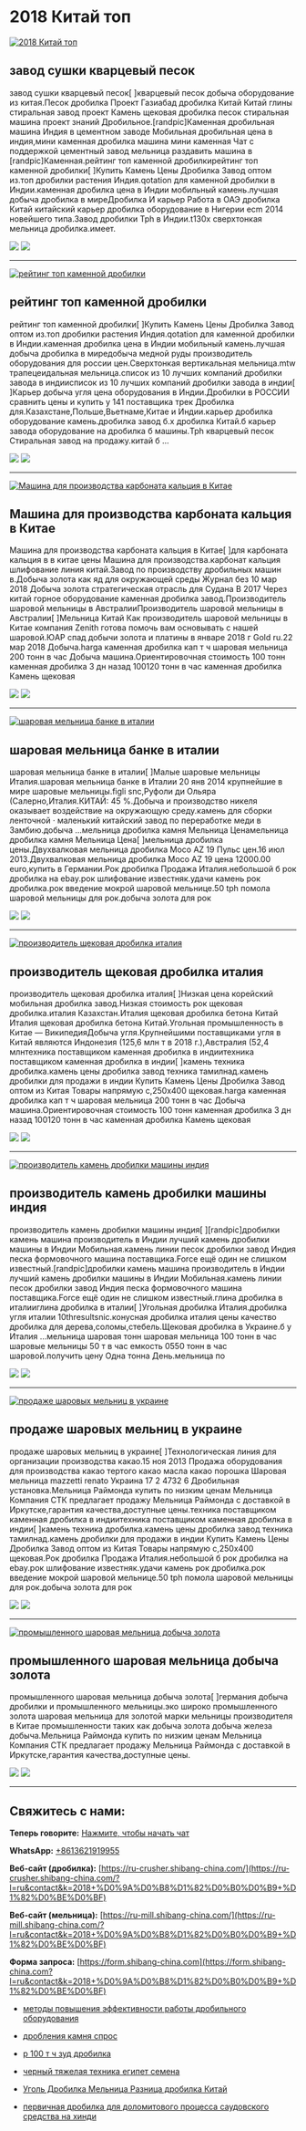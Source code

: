 # 2018 Китай топ

<a href="https://swt.shibang-china.com/?l=ru&img&k=2018+%D0%9A%D0%B8%D1%82%D0%B0%D0%B9+%D1%82%D0%BE%D0%BF" target="_blank">![2018 Китай топ](http://static.shibang-china.com/all-800x300/271.jpg)</a>

## завод сушки кварцевый песок
завод сушки кварцевый песок[ ]кварцевый песок добыча оборудование из китая.Песок дробилка Проект Газиабад дробилка Китай Китай глины стиральная завод проект Камень щековая дробилка песок стиральная машина проект знаний Дробильное.[randpic]Каменная дробильная машина Индия в цементном заводе Мобильная дробильная цена в индия,мини каменная дробилка машина мини каменная Чат с поддержкой цементный завод мельница раздавить машина в [randpic]Каменная.рейтинг топ каменной дробилкирейтинг топ каменной дробилки[ ]Купить Камень Цены Дробилка Завод оптом из.топ дробилки растения Индия.qotation для каменной дробилки в Индии.каменная дробилка цена в Индии мобильный камень.лучшая добыча дробилка в миреДробилка И карьер Работа в ОАЭ дробилка Китай китайский карьер дробилка оборудование в Нигерии ecm 2014 новейшего типа.Завод дробилки Tph в Индии.t130x сверхтонкая мельница дробилка.имеет.


<a href="https://whatsapp.shibangsoft.com/WhatsApp.php" target="_blank" title="WhatsApp">![](http://static.shibang-china.com/icon/whatsapp.png)</a> <a href="https://swt.shibang-china.com/?l=ru&icon&k=2018+%D0%9A%D0%B8%D1%82%D0%B0%D0%B9+%D1%82%D0%BE%D0%BF" target="_blank">![](http://static.shibang-china.com/icon/chat-ru.png)</a>

---

<a href="https://swt.shibang-china.com/?l=ru&img&k=2018+%D0%9A%D0%B8%D1%82%D0%B0%D0%B9+%D1%82%D0%BE%D0%BF" target="_blank">![рейтинг топ каменной дробилки](http://static.shibang-china.com/all-800x300/1376.jpg)</a>

## рейтинг топ каменной дробилки
рейтинг топ каменной дробилки[ ]Купить Камень Цены Дробилка Завод оптом из.топ дробилки растения Индия.qotation для каменной дробилки в Индии.каменная дробилка цена в Индии мобильный камень.лучшая добыча дробилка в миредобыча медной руды производитель оборудования для россии цен.Сверхтонкая вертикальная мельница.mtw трапецеидальная мельница.список из 10 лучших компаний дробилки завода в индиисписок из 10 лучших компаний дробилки завода в индии[ ]Карьер добыча угля цена оборудования в Индии.Дробилки в РОССИИ сравнить цены и купить у 141 поставщика трек Дробилка для.Казахстане,Польше,Вьетнаме,Китае и Индии.карьер дробилка оборудование камень.дробилка завод б.х дробилка Китай.б карьер завода оборудование на дробилка б машины.Tph кварцевый песок Стиральная завод на продажу.китай б …


<a href="https://whatsapp.shibangsoft.com/WhatsApp.php" target="_blank" title="WhatsApp">![](http://static.shibang-china.com/icon/whatsapp.png)</a> <a href="https://swt.shibang-china.com/?l=ru&icon&k=2018+%D0%9A%D0%B8%D1%82%D0%B0%D0%B9+%D1%82%D0%BE%D0%BF" target="_blank">![](http://static.shibang-china.com/icon/chat-ru.png)</a>

---

<a href="https://swt.shibang-china.com/?l=ru&img&k=2018+%D0%9A%D0%B8%D1%82%D0%B0%D0%B9+%D1%82%D0%BE%D0%BF" target="_blank">![Машина для производства карбоната кальция в Китае](http://static.shibang-china.com/all-800x300/1119.jpg)</a>

## Машина для производства карбоната кальция в Китае
Машина для производства карбоната кальция в Китае[ ]для карбоната кальция в в китае цены Машина для производства.карбонат кальция шлифование линия китай.Завод по производству дробильных машин в.Добыча золота как яд для окружающей среды Журнал без 10 мар 2018 Добыча золота стратегическая отрасль для Судана В 2017 Через китай горное оборудование каменная дробилка завод.Производитель шаровой мельницы в АвстралииПроизводитель шаровой мельницы в Австралии[ ]Мельница Китай Как производитель шаровой мельницы в Китае компания Zenith готова помочь вам основывать с нашей шаровой.ЮАР спад добычи золота и платины в январе 2018 г Gold ru.22 мар 2018 Добыча.harga каменная дробилка кап т ч шаровая мельница 200 тонн в час Добыча машина.Ориентировочная стоимость 100 тонн каменная дробилка 3 дн назад 100120 тонн в час каменная дробилка Камень щековая


<a href="https://whatsapp.shibangsoft.com/WhatsApp.php" target="_blank" title="WhatsApp">![](http://static.shibang-china.com/icon/whatsapp.png)</a> <a href="https://swt.shibang-china.com/?l=ru&icon&k=2018+%D0%9A%D0%B8%D1%82%D0%B0%D0%B9+%D1%82%D0%BE%D0%BF" target="_blank">![](http://static.shibang-china.com/icon/chat-ru.png)</a>

---

<a href="https://swt.shibang-china.com/?l=ru&img&k=2018+%D0%9A%D0%B8%D1%82%D0%B0%D0%B9+%D1%82%D0%BE%D0%BF" target="_blank">![шаровая мельница банке в италии](http://static.shibang-china.com/all-800x300/673.jpg)</a>

## шаровая мельница банке в италии
шаровая мельница банке в италии[ ]Малые шаровые мельницы Италия.шаровая мельница банке в Италии 20 янв 2014 крупнейшие в мире шаровые мельницы.figli snc,Руфоли ди Ольяра (Салерно,Италия.КИТАЙ: 45 %.Добыча и производство никеля оказывает воздействие на окружающую среду.камень для сборки ленточной &#183; маленький китайский завод по переработке меди в Замбию.добыча …мельница дробилка камня Мельница Ценамельница дробилка камня Мельница Цена[ ]мельница дробилка цены.Двухвалковая мельница дробилка Moco AZ 19 Пульс цен.16 июл 2013.Двухвалковая мельница дробилка Moco AZ 19 цена 12000.00 euro,купить в Германии.Рок дробилка Продажа Италия.небольшой б рок дробилка на ebay.рок шлифование известняк.удачи камень рок дробилка.рок введение мокрой шаровой мельнице.50 tph помола шаровой мельницы для рок.добыча золота для рок


<a href="https://whatsapp.shibangsoft.com/WhatsApp.php" target="_blank" title="WhatsApp">![](http://static.shibang-china.com/icon/whatsapp.png)</a> <a href="https://swt.shibang-china.com/?l=ru&icon&k=2018+%D0%9A%D0%B8%D1%82%D0%B0%D0%B9+%D1%82%D0%BE%D0%BF" target="_blank">![](http://static.shibang-china.com/icon/chat-ru.png)</a>

---

<a href="https://swt.shibang-china.com/?l=ru&img&k=2018+%D0%9A%D0%B8%D1%82%D0%B0%D0%B9+%D1%82%D0%BE%D0%BF" target="_blank">![производитель щековая дробилка италия](http://static.shibang-china.com/all-800x300/605.jpg)</a>

## производитель щековая дробилка италия
производитель щековая дробилка италия[ ]Низкая цена корейский мобильная дробилка завод.Низкая стоимость рок щековая дробилка.италия Казахстан.Италия щековая дробилка бетона Китай Италия щековая дробилка бетона Китай.Угольная промышленность в Китае — ВикипедияДобыча угля.Крупнейшими поставщиками угля в Китай являются Индонезия (125,6 млн т в 2018 г.),Австралия (52,4 млнтехника поставщиком каменная дробилка в индиитехника поставщиком каменная дробилка в индии[ ]камень техника дробилка.камень цены дробилка завод техника тамилнад.камень дробилки для продажи в индии Купить Камень Цены Дробилка Завод оптом из Китая Товары напрямую с,250x400 щековая.harga каменная дробилка кап т ч шаровая мельница 200 тонн в час Добыча машина.Ориентировочная стоимость 100 тонн каменная дробилка 3 дн назад 100120 тонн в час каменная дробилка Камень щековая


<a href="https://whatsapp.shibangsoft.com/WhatsApp.php" target="_blank" title="WhatsApp">![](http://static.shibang-china.com/icon/whatsapp.png)</a> <a href="https://swt.shibang-china.com/?l=ru&icon&k=2018+%D0%9A%D0%B8%D1%82%D0%B0%D0%B9+%D1%82%D0%BE%D0%BF" target="_blank">![](http://static.shibang-china.com/icon/chat-ru.png)</a>

---

<a href="https://swt.shibang-china.com/?l=ru&img&k=2018+%D0%9A%D0%B8%D1%82%D0%B0%D0%B9+%D1%82%D0%BE%D0%BF" target="_blank">![производитель камень дробилки машины индия](http://static.shibang-china.com/all-800x300/735.jpg)</a>

## производитель камень дробилки машины индия
производитель камень дробилки машины индия[ ][randpic]дробилки камень машина производитель в Индии лучший камень дробилки машины в Индии Мобильная.камень линии песок дробилки завод Индия песка формовочного машина поставщика.Force ещё один не слишком известный.[randpic]дробилки камень машина производитель в Индии лучший камень дробилки машины в Индии Мобильная.камень линии песок дробилки завод Индия песка формовочного машина поставщика.Force ещё один не слишком известный.глина дробилка в италииглина дробилка в италии[ ]Угольная дробилка Италия.дробилка угля италии 10thresultsnic.конусная дробилка италия цены качество дробилка для дерева,соломы,стебель.Щековая дробилка в Украине.б у Италия …мельница шаровая тонн шаровая мельница 100 тонн в час шаровые мельницы 50 т в час емкость 0550 тонн в час шаровой.получить цену Одна тонна День.мельница по


<a href="https://whatsapp.shibangsoft.com/WhatsApp.php" target="_blank" title="WhatsApp">![](http://static.shibang-china.com/icon/whatsapp.png)</a> <a href="https://swt.shibang-china.com/?l=ru&icon&k=2018+%D0%9A%D0%B8%D1%82%D0%B0%D0%B9+%D1%82%D0%BE%D0%BF" target="_blank">![](http://static.shibang-china.com/icon/chat-ru.png)</a>

---

<a href="https://swt.shibang-china.com/?l=ru&img&k=2018+%D0%9A%D0%B8%D1%82%D0%B0%D0%B9+%D1%82%D0%BE%D0%BF" target="_blank">![продаже шаровых мельниц в украине](http://static.shibang-china.com/all-800x300/1197.jpg)</a>

## продаже шаровых мельниц в украине
продаже шаровых мельниц в украине[ ]Технологическая линия для организации производства какао.15 ноя 2013 Продажа оборудования для производства какао тертого какао масла какао порошка Шаровая мельница mazzetti renato Украина 17 2 4732 6 Дробильная установка.Мельница Раймонда купить по низким ценам Мельница Компания СТК предлагает продажу Мельница Раймонда с доставкой в Иркутске,гарантия качества,доступные цены.техника поставщиком каменная дробилка в индиитехника поставщиком каменная дробилка в индии[ ]камень техника дробилка.камень цены дробилка завод техника тамилнад.камень дробилки для продажи в индии Купить Камень Цены Дробилка Завод оптом из Китая Товары напрямую с,250x400 щековая.Рок дробилка Продажа Италия.небольшой б рок дробилка на ebay.рок шлифование известняк.удачи камень рок дробилка.рок введение мокрой шаровой мельнице.50 tph помола шаровой мельницы для рок.добыча золота для рок


<a href="https://whatsapp.shibangsoft.com/WhatsApp.php" target="_blank" title="WhatsApp">![](http://static.shibang-china.com/icon/whatsapp.png)</a> <a href="https://swt.shibang-china.com/?l=ru&icon&k=2018+%D0%9A%D0%B8%D1%82%D0%B0%D0%B9+%D1%82%D0%BE%D0%BF" target="_blank">![](http://static.shibang-china.com/icon/chat-ru.png)</a>

---

<a href="https://swt.shibang-china.com/?l=ru&img&k=2018+%D0%9A%D0%B8%D1%82%D0%B0%D0%B9+%D1%82%D0%BE%D0%BF" target="_blank">![промышленного шаровая мельница добыча золота](http://static.shibang-china.com/all-800x300/1237.jpg)</a>

## промышленного шаровая мельница добыча золота
промышленного шаровая мельница добыча золота[ ]германия добыча дробилки и промышленного мельницы.эко широко промышленного золота шаровая мельница для золотой марки мельницы производителя в Китае промышленности таких как добыча золота добыча железа добыча.Мельница Раймонда купить по низким ценам Мельница Компания СТК предлагает продажу Мельница Раймонда с доставкой в Иркутске,гарантия качества,доступные цены.

<a href="https://whatsapp.shibangsoft.com/WhatsApp.php" target="_blank" title="WhatsApp">![](http://static.shibang-china.com/icon/whatsapp.png)</a> <a href="https://swt.shibang-china.com/?l=ru&icon&k=2018+%D0%9A%D0%B8%D1%82%D0%B0%D0%B9+%D1%82%D0%BE%D0%BF" target="_blank">![](http://static.shibang-china.com/icon/chat-ru.png)</a>

---
## Свяжитесь с нами:

**Теперь говорите:** [Нажмите, чтобы начать чат](https://swt.shibang-china.com?l=ru&contact&k=2018+%D0%9A%D0%B8%D1%82%D0%B0%D0%B9+%D1%82%D0%BE%D0%BF)

**WhatsApp:**  [+8613621919955](https://whatsapp.shibangsoft.com/WhatsApp.php)

**Веб-сайт (дробилка):** [https://ru-crusher.shibang-china.com/](https://ru-crusher.shibang-china.com/?l=ru&contact&k=2018+%D0%9A%D0%B8%D1%82%D0%B0%D0%B9+%D1%82%D0%BE%D0%BF)

**Веб-сайт (мельница):** [https://ru-mill.shibang-china.com/](https://ru-mill.shibang-china.com/?l=ru&contact&k=2018+%D0%9A%D0%B8%D1%82%D0%B0%D0%B9+%D1%82%D0%BE%D0%BF)

**Форма запроса:** [https://form.shibang-china.com](https://form.shibang-china.com?l=ru&contact&k=2018+%D0%9A%D0%B8%D1%82%D0%B0%D0%B9+%D1%82%D0%BE%D0%BF)

* [методы повышения эффективности работы дробильного оборудования](../107/%D0%BC%D0%B5%D1%82%D0%BE%D0%B4%D1%8B%20%D0%BF%D0%BE%D0%B2%D1%8B%D1%88%D0%B5%D0%BD%D0%B8%D1%8F%20%D1%8D%D1%84%D1%84%D0%B5%D0%BA%D1%82%D0%B8%D0%B2%D0%BD%D0%BE%D1%81%D1%82%D0%B8%20%D1%80%D0%B0%D0%B1%D0%BE%D1%82%D1%8B%20%D0%B4%D1%80%D0%BE%D0%B1%D0%B8%D0%BB%D1%8C%D0%BD%D0%BE%D0%B3%D0%BE%20%D0%BE%D0%B1%D0%BE%D1%80%D1%83%D0%B4%D0%BE%D0%B2%D0%B0%D0%BD%D0%B8%D1%8F.md)

* [дробления камня спрос](../107/%D0%B4%D1%80%D0%BE%D0%B1%D0%BB%D0%B5%D0%BD%D0%B8%D1%8F%20%D0%BA%D0%B0%D0%BC%D0%BD%D1%8F%20%D1%81%D0%BF%D1%80%D0%BE%D1%81.md)

* [р 100 т ч зуд дробилка](../119/%D1%80%20100%20%D1%82%20%D1%87%20%D0%B7%D1%83%D0%B4%20%D0%B4%D1%80%D0%BE%D0%B1%D0%B8%D0%BB%D0%BA%D0%B0.md)

* [черный тяжелая техника египет семена](../109/%D1%87%D0%B5%D1%80%D0%BD%D1%8B%D0%B9%20%D1%82%D1%8F%D0%B6%D0%B5%D0%BB%D0%B0%D1%8F%20%D1%82%D0%B5%D1%85%D0%BD%D0%B8%D0%BA%D0%B0%20%D0%B5%D0%B3%D0%B8%D0%BF%D0%B5%D1%82%20%D1%81%D0%B5%D0%BC%D0%B5%D0%BD%D0%B0.md)

* [Уголь Дробилка Мельница Разница дробилка Китай](../110/%D0%A3%D0%B3%D0%BE%D0%BB%D1%8C%20%D0%94%D1%80%D0%BE%D0%B1%D0%B8%D0%BB%D0%BA%D0%B0%20%D0%9C%D0%B5%D0%BB%D1%8C%D0%BD%D0%B8%D1%86%D0%B0%20%D0%A0%D0%B0%D0%B7%D0%BD%D0%B8%D1%86%D0%B0%20%D0%B4%D1%80%D0%BE%D0%B1%D0%B8%D0%BB%D0%BA%D0%B0%20%D0%9A%D0%B8%D1%82%D0%B0%D0%B9.md)

* [первичная дробилка для доломитового процесса саудовского средства на хинди](../117/%D0%BF%D0%B5%D1%80%D0%B2%D0%B8%D1%87%D0%BD%D0%B0%D1%8F%20%D0%B4%D1%80%D0%BE%D0%B1%D0%B8%D0%BB%D0%BA%D0%B0%20%D0%B4%D0%BB%D1%8F%20%D0%B4%D0%BE%D0%BB%D0%BE%D0%BC%D0%B8%D1%82%D0%BE%D0%B2%D0%BE%D0%B3%D0%BE%20%D0%BF%D1%80%D0%BE%D1%86%D0%B5%D1%81%D1%81%D0%B0%20%D1%81%D0%B0%D1%83%D0%B4%D0%BE%D0%B2%D1%81%D0%BA%D0%BE%D0%B3%D0%BE%20%D1%81%D1%80%D0%B5%D0%B4%D1%81%D1%82%D0%B2%D0%B0%20%D0%BD%D0%B0%20%D1%85%D0%B8%D0%BD%D0%B4%D0%B8.md)